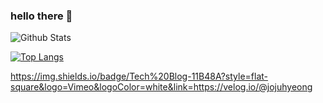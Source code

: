 ### hello there 👋

![Github Stats](https://github-readme-stats.vercel.app/api?username=jojuhyeong&show_icons=true)

[![Top Langs](https://github-readme-stats.vercel.app/api/top-langs/?username=jojuhyeong&anuraghazra&layout=compact)](https://github.com/anuraghazra/github-readme-stats)

https://img.shields.io/badge/Tech%20Blog-11B48A?style=flat-square&logo=Vimeo&logoColor=white&link=https://velog.io/@jojuhyeong

